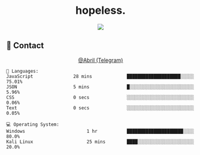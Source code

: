 <h1 align="center">hopeless.</h1>

<p align="center">
  <a href="https://skillicons.dev">
    <img src="https://skillicons.dev/icons?i=js,html,css,bootstrap,vscode,atom,cloudflare,git,github,discord,linux,nodejs,heroku,express&perline=7" />
  </a>
</p>
  
## 👤 Contact
<p align="center">
    <a href="https://t.me/abril" target="_blank">
     @Abril (Telegram)  
    </a>
</p>

```
💬 Languages: 
JavaScript               28 mins             ████████████████████░░░░░   75.01% 
JSON                     5 mins              █░░░░░░░░░░░░░░░░░░░░░░░░   5.96% 
CSS                      0 secs              ░░░░░░░░░░░░░░░░░░░░░░░░░   0.06% 
Text                     0 secs              ░░░░░░░░░░░░░░░░░░░░░░░░░   0.05%

💻 Operating System: 
Windows                       1 hr           █████████████████████░░░░   80.0%
Kali Linux                    25 mins        ████░░░░░░░░░░░░░░░░░░░░░   20.0%

```
</details>
